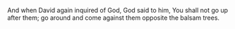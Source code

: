 And when David again inquired of God, God said to him, You shall not go up after them; go around and come against them opposite the balsam trees.
